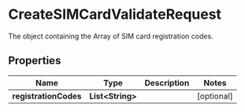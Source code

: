 

# CreateSIMCardValidateRequest

The object containing the Array of SIM card registration codes.

## Properties

Name | Type | Description | Notes
------------ | ------------- | ------------- | -------------
**registrationCodes** | **List&lt;String&gt;** |  |  [optional]



